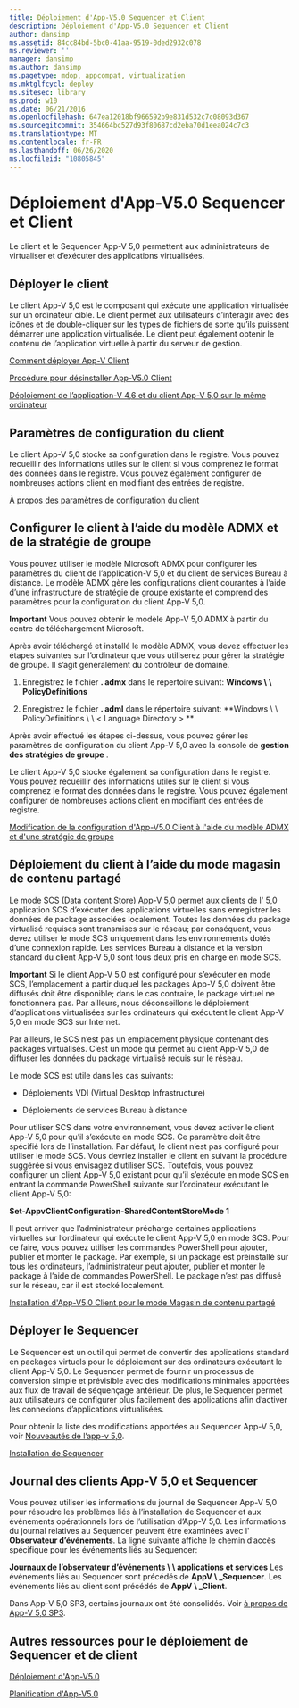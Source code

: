 ```yaml
---
title: Déploiement d'App-V5.0 Sequencer et Client
description: Déploiement d'App-V5.0 Sequencer et Client
author: dansimp
ms.assetid: 84cc84bd-5bc0-41aa-9519-0ded2932c078
ms.reviewer: ''
manager: dansimp
ms.author: dansimp
ms.pagetype: mdop, appcompat, virtualization
ms.mktglfcycl: deploy
ms.sitesec: library
ms.prod: w10
ms.date: 06/21/2016
ms.openlocfilehash: 647ea12018bf966592b9e831d532c7c08093d367
ms.sourcegitcommit: 354664bc527d93f80687cd2eba70d1eea024c7c3
ms.translationtype: MT
ms.contentlocale: fr-FR
ms.lasthandoff: 06/26/2020
ms.locfileid: "10805845"
---
```

# Déploiement d'App-V5.0 Sequencer et Client


Le client et le Sequencer App-V 5,0 permettent aux administrateurs de virtualiser et d’exécuter des applications virtualisées.

## Déployer le client


Le client App-V 5,0 est le composant qui exécute une application virtualisée sur un ordinateur cible. Le client permet aux utilisateurs d’interagir avec des icônes et de double-cliquer sur les types de fichiers de sorte qu’ils puissent démarrer une application virtualisée. Le client peut également obtenir le contenu de l’application virtuelle à partir du serveur de gestion.

[Comment déployer App-V Client](how-to-deploy-the-app-v-client-gb18030.md)

[Procédure pour désinstaller App-V5.0 Client](how-to-uninstall-the-app-v-50-client.md)

[Déploiement de l’application-V 4,6 et du client App-V 5,0 sur le même ordinateur](how-to-deploy-the-app-v-46-and-the-app-v--50-client-on-the-same-computer.md)

## Paramètres de configuration du client


Le client App-V 5,0 stocke sa configuration dans le registre. Vous pouvez recueillir des informations utiles sur le client si vous comprenez le format des données dans le registre. Vous pouvez également configurer de nombreuses actions client en modifiant des entrées de registre.

[À propos des paramètres de configuration du client](about-client-configuration-settings.md)

## Configurer le client à l’aide du modèle ADMX et de la stratégie de groupe


Vous pouvez utiliser le modèle Microsoft ADMX pour configurer les paramètres du client de l’application-V 5,0 et du client de services Bureau à distance. Le modèle ADMX gère les configurations client courantes à l’aide d’une infrastructure de stratégie de groupe existante et comprend des paramètres pour la configuration du client App-V 5,0.

**Important**  Vous pouvez obtenir le modèle App-V 5,0 ADMX à partir du centre de téléchargement Microsoft.

 

Après avoir téléchargé et installé le modèle ADMX, vous devez effectuer les étapes suivantes sur l’ordinateur que vous utiliserez pour gérer la stratégie de groupe. Il s’agit généralement du contrôleur de domaine.

1.  Enregistrez le fichier **. admx** dans le répertoire suivant: **Windows \ \ PolicyDefinitions**

2.  Enregistrez le fichier **. adml** dans le répertoire suivant: **Windows \ \ PolicyDefinitions \ \ &lt; Language Directory &gt; **

Après avoir effectué les étapes ci-dessus, vous pouvez gérer les paramètres de configuration du client App-V 5,0 avec la console de **gestion des stratégies de groupe** .

Le client App-V 5,0 stocke également sa configuration dans le registre. Vous pouvez recueillir des informations utiles sur le client si vous comprenez le format des données dans le registre. Vous pouvez également configurer de nombreuses actions client en modifiant des entrées de registre.

[Modification de la configuration d'App-V5.0 Client à l'aide du modèle ADMX et d'une stratégie de groupe](how-to-modify-app-v-50-client-configuration-using-the-admx-template-and-group-policy.md)

## Déploiement du client à l’aide du mode magasin de contenu partagé


Le mode SCS (Data content Store) App-V 5,0 permet aux clients de l' 5,0 application SCS d’exécuter des applications virtuelles sans enregistrer les données de package associées localement. Toutes les données du package virtualisé requises sont transmises sur le réseau; par conséquent, vous devez utiliser le mode SCS uniquement dans les environnements dotés d’une connexion rapide. Les services Bureau à distance et la version standard du client App-V 5,0 sont tous deux pris en charge en mode SCS.

**Important**  Si le client App-V 5,0 est configuré pour s’exécuter en mode SCS, l’emplacement à partir duquel les packages App-V 5,0 doivent être diffusés doit être disponible; dans le cas contraire, le package virtuel ne fonctionnera pas. Par ailleurs, nous déconseillons le déploiement d’applications virtualisées sur les ordinateurs qui exécutent le client App-V 5,0 en mode SCS sur Internet.

 

Par ailleurs, le SCS n’est pas un emplacement physique contenant des packages virtualisés. C’est un mode qui permet au client App-V 5,0 de diffuser les données du package virtualisé requis sur le réseau.

Le mode SCS est utile dans les cas suivants:

-   Déploiements VDI (Virtual Desktop Infrastructure)

-   Déploiements de services Bureau à distance

Pour utiliser SCS dans votre environnement, vous devez activer le client App-V 5,0 pour qu’il s’exécute en mode SCS. Ce paramètre doit être spécifié lors de l’installation. Par défaut, le client n’est pas configuré pour utiliser le mode SCS. Vous devriez installer le client en suivant la procédure suggérée si vous envisagez d’utiliser SCS. Toutefois, vous pouvez configurer un client App-V 5,0 existant pour qu’il s’exécute en mode SCS en entrant la commande PowerShell suivante sur l’ordinateur exécutant le client App-V 5,0:

**Set-AppvClientConfiguration-SharedContentStoreMode 1**

Il peut arriver que l’administrateur précharge certaines applications virtuelles sur l’ordinateur qui exécute le client App-V 5,0 en mode SCS. Pour ce faire, vous pouvez utiliser les commandes PowerShell pour ajouter, publier et monter le package. Par exemple, si un package est préinstallé sur tous les ordinateurs, l’administrateur peut ajouter, publier et monter le package à l’aide de commandes PowerShell. Le package n’est pas diffusé sur le réseau, car il est stocké localement.

[Installation d'App-V5.0 Client pour le mode Magasin de contenu partagé](how-to-install-the-app-v-50-client-for-shared-content-store-mode.md)

## Déployer le Sequencer


Le Sequencer est un outil qui permet de convertir des applications standard en packages virtuels pour le déploiement sur des ordinateurs exécutant le client App-V 5,0. Le Sequencer permet de fournir un processus de conversion simple et prévisible avec des modifications minimales apportées aux flux de travail de séquençage antérieur. De plus, le Sequencer permet aux utilisateurs de configurer plus facilement des applications afin d’activer les connexions d’applications virtualisées.

Pour obtenir la liste des modifications apportées au Sequencer App-V 5,0, voir [Nouveautés de l’app-v 5,0](whats-new-in-app-v-50.md).

[Installation de Sequencer](how-to-install-the-sequencer-beta-gb18030.md)

## <a href="" id="---------app-v-5-0-client-and-sequencer-logs"></a> Journal des clients App-V 5,0 et Sequencer


Vous pouvez utiliser les informations du journal de Sequencer App-V 5,0 pour résoudre les problèmes liés à l’installation de Sequencer et aux événements opérationnels lors de l’utilisation d’App-V 5,0. Les informations du journal relatives au Sequencer peuvent être examinées avec l' **Observateur d’événements**. La ligne suivante affiche le chemin d’accès spécifique pour les événements liés au Sequencer:

**Journaux de l’observateur d’événements \ \ applications et services** Les événements liés au Sequencer sont précédés de **AppV \ _Sequencer**. Les événements liés au client sont précédés de **AppV \ _Client**.

Dans App-V 5,0 SP3, certains journaux ont été consolidés. Voir [à propos de App-V 5,0 SP3](about-app-v-50-sp3.md#bkmk-event-logs-moved).

## Autres ressources pour le déploiement de Sequencer et de client


[Déploiement d'App-V5.0](deploying-app-v-50.md)

[Planification d'App-V5.0](planning-for-app-v-50-rc.md)






 

 






